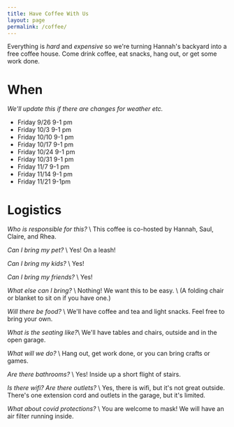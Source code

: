 ```yaml
---
title: Have Coffee With Us
layout: page
permalink: /coffee/
---
```


Everything is *hard* and *expensive* so we're turning Hannah's backyard into a free coffee house. Come drink coffee, eat snacks, hang out, or get some work done.

# When
*We'll update this if there are changes for weather etc.*

* Friday 9/26 9-1 pm
* Friday 10/3 9-1 pm
* Friday 10/10 9-1 pm
* Friday 10/17 9-1 pm
* Friday 10/24 9-1 pm
* Friday 10/31 9-1 pm
* Friday 11/7 9-1 pm
* Friday 11/14 9-1 pm
* Friday 11/21 9-1pm

# Logistics
*Who is responsible for this?* \\
This coffee is co-hosted by Hannah, Saul, Claire, and Rhea.

*Can I bring my pet?* \\
Yes! On a leash!

*Can I bring my kids?* \\
Yes!

*Can I bring my friends?* \\
Yes!

*What else can I bring?* \\
Nothing! We want this to be easy. \\
(A folding chair or blanket to sit on if you have one.)

*Will there be food?* \\
We'll have coffee and tea and light snacks. Feel free to bring your own.

*What is the seating like?*\\
We'll have tables and chairs, outside and in the open garage.

*What will we do?* \\
Hang out, get work done, or you can bring crafts or games.

*Are there bathrooms?* \\
Yes! Inside up a short flight of stairs.

*Is there wifi? Are there outlets?* \\
Yes, there is wifi, but it's not great outside. There's one extension cord and outlets in the garage, but it's limited.

*What about covid protections?* \\
You are welcome to mask! We will have an air filter running inside.

